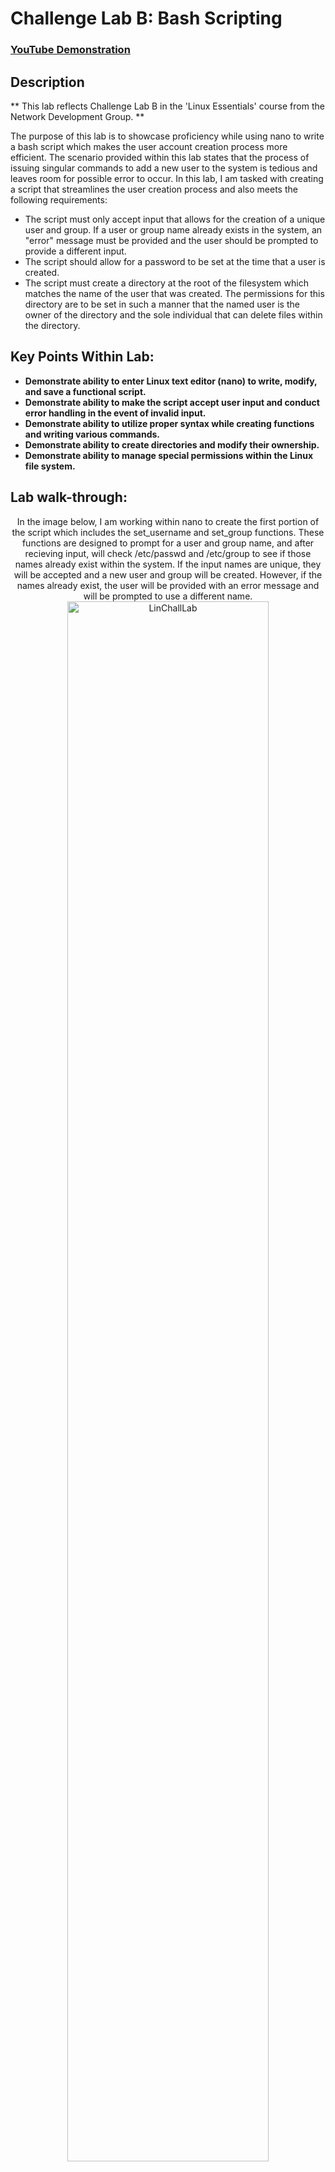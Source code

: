 <h1>Challenge Lab B: Bash Scripting</h1>

 ### [YouTube Demonstration](https://youtu.be/7eJexJVCqJo)

<h2>Description</h2>
** This lab reflects Challenge Lab B in the 'Linux Essentials' course from the Network Development Group. **

The purpose of this lab is to showcase proficiency while using nano to write a bash script which makes the user account creation process more efficient. The scenario provided within this lab states that the process of issuing singular commands to add a new user to the system is tedious and leaves room for possible error to occur. In this lab, I am tasked with creating a script that streamlines the user creation process and also meets the following requirements:
- The script must only accept input that allows for the creation of a unique user and group. If a user or group name already exists in the system, an "error" message must be provided and the user should be prompted to provide a different input.
- The script should allow for a password to be set at the time that a user is created.
- The script must create a directory at the root of the filesystem which matches the name of the user that was created. The permissions for this directory are to be set in such a manner that the named user is the owner of the directory and the sole individual that can delete files within the directory. 

<h2>Key Points Within Lab: </h2>

- <b>Demonstrate ability to enter Linux text editor (nano) to write, modify, and save a functional script.</b>
- <b>Demonstrate ability to make the script accept user input and conduct error handling in the event of invalid input.</b>
- <b>Demonstrate ability to utilize proper syntax while creating functions and writing various commands.</b>
- <b>Demonstrate ability to create directories and modify their ownership.</b>
- <b>Demonstrate ability to manage special permissions within the Linux file system.</b>

<h2>Lab walk-through:</h2>

<p align="center">
In the image below, I am working within nano to create the first portion of the script which includes the set_username and set_group functions. These functions are designed to prompt for a user and group name, and after recieving input, will check /etc/passwd and /etc/group to see if those names already exist within the system. If the input names are unique, they will be accepted and a new user and group will be created. However, if the names already exist, the user will be provided with an error message and will be prompted to use a different name. <br/>
<img src="https://i.imgur.com/sjZxzd9.png" height="80%" width="80%" alt="LinChallLab"/>
<br />
<br />

<p align="center">
In this image, the current state of the script has been saved to a file called "user_management.sh". Using 'chmod', I have adjusted the permissions of the file and made it executable. Now, I may proceed to run the script and check to see if it is working as intended.<br/>
<img src="https://i.imgur.com/TvZsSlz.png" height="80%" width="80%" alt="LinChallLab"/>
<br />
<br />

<p align="center">
In this image, I am running the script and attempting to see if the functions that I wrote are working properly. Please note, the account that I am using within this lab is called "user", so that name already exists in the system. Additionally, there is also a group called "IT" that exists in the system, which I created previously for use in a separate lab. So, when the script is run and I am prompted for a username, my input of "user" is denied and I am supplied with an error message and relevant info which shows that "user" already exists in the system. After selecting a username that is unique, I perform the same test for the group name. As you can see, "IT" is denied because it already exists, however, my input of "new_group" is accepted because it is unique. So far, the script seems to be working properly, and with the addition of a few more commands, the script will be complete and fulfill all requirements of the lab. <br/>
<img src="https://i.imgur.com/1sVuzFp.png" height="80%" width="80%" alt="LinChallLab"/>
<br />
<br />

<p align="center">
In this image, I am back to modifying script. I have added in several more commands in order to finish the script and satisfy the full requirements set forth by the lab. Some of the commands which I've added include the useradd, groupadd, and passwd commands. These commands allow user and group names that have been accepted by the script to be officially added into the system. The user will also be provided with a prompt to set a password for the account that is being created. While all of these steps are being completed, the user will be given confirmation messages which state that the user and group names were successfully added, and that the account password was successfully updated. The final few commands within the script include the mkdir, chown, and chmod commands. At this point, these commands are creating a directory at the root of the filesystem for each user, placing ownership of that directory in possession of the user that was created, and setting permissions of that directory so that the owner has full read, write, and execute permissions. Additionally, chmod is also being used to activate the sticky bit on the new user directory that was created. With the sticky bit activated, a file inside of this directory can only be deleted by its owner. <br/>
<img src="https://i.imgur.com/58AuDfn.png" height="80%" width="80%" alt="LinChallLab"/>
<br />
<br />

<p align="center">
At this point, I am attempting to run the script in its final form. By using the script, I am easily able to add "test_user" who belongs to "test_group" to the system. The script allows me to set a preliminary password for the new user, and the script also creates a directory in which the user has full control of their own files. A success message appears on the screen to showcase that all parts of the script ran accordingly. By checking the /etc/passwd and /etc/group files, I am able to confirm the existence of 'test_user' and 'test_group', thus confirming the success of the script.  <br/>
<img src="https://i.imgur.com/Q8roGE7.png" height="80%" width="80%" alt="LinchallLab"/>
<br />
<br />




<!--
 ```diff
- text in red
+ text in green
! text in orange
# text in gray
@@ text in purple (and bold)@@
```
--!>
